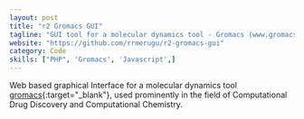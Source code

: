 ```yaml
---
layout: post
title: "r2 Gromacs GUI"
tagline: "GUI tool for a molecular dynamics tool - Gromacs (www.gromacs.org)."
website: "https://github.com/rrmerugu/r2-gromacs-gui"
category: Code
skills: ["PHP", 'Gromacs', 'Javascript',]
---
```


Web based graphical Interface for a molecular dynamics tool [gromacs](http://www.gromacs.org){:target="_blank"}, used
prominently in the field of Computational Drug Discovery and Computational Chemistry.

